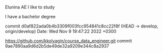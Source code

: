 Elunina AE
I like to study

I have a bachelor degree

commit d0af822ada0b4b3309f003fcc954841c8cc22f8f (HEAD -> develop, origin/develop)
Date:   Wed Nov 9 19:47:22 2022 +0300

https://github.com/kkolyagin/course_data_engineer.git
commit 9ae7890aa9d6d2b5de49de32a9209e344c8a2937

